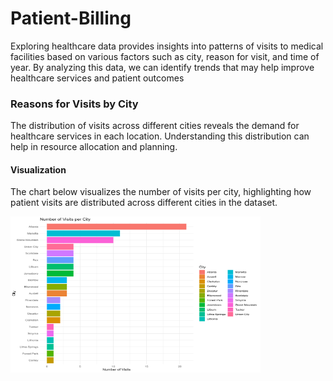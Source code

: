 # Patient-Billing
Exploring healthcare data provides insights into patterns of visits to medical facilities based on various factors such as city, reason for visit, and time of year. By analyzing this data, we can identify trends that may help improve healthcare services and patient outcomes

### Reasons for Visits by City
<p> The distribution of visits across different cities reveals the demand for healthcare services in each location. Understanding this distribution can help in resource allocation and planning. </p>

#### Visualization
<p> The chart below visualizes the number of visits per city, highlighting how patient visits are distributed across different cities in the dataset. </p>

<img src="number_of_visits_per_city.png" height="250" width="400">

